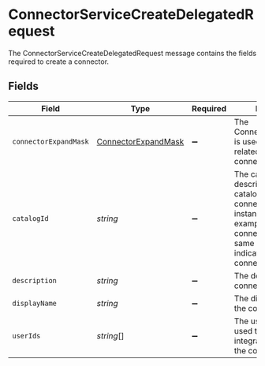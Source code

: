 # ConnectorServiceCreateDelegatedRequest

 The ConnectorServiceCreateDelegatedRequest message contains the fields required to create a connector.



## Fields

| Field                                                                                                                                                                              | Type                                                                                                                                                                               | Required                                                                                                                                                                           | Description                                                                                                                                                                        |
| ---------------------------------------------------------------------------------------------------------------------------------------------------------------------------------- | ---------------------------------------------------------------------------------------------------------------------------------------------------------------------------------- | ---------------------------------------------------------------------------------------------------------------------------------------------------------------------------------- | ---------------------------------------------------------------------------------------------------------------------------------------------------------------------------------- |
| `connectorExpandMask`                                                                                                                                                              | [ConnectorExpandMask](../../models/shared/connectorexpandmask.md)                                                                                                                  | :heavy_minus_sign:                                                                                                                                                                 |  The ConnectorExpandMask is used to expand related objects on a connector.<br/>                                                                                                    |
| `catalogId`                                                                                                                                                                        | *string*                                                                                                                                                                           | :heavy_minus_sign:                                                                                                                                                                 |  The catalogId describes which catalog entry this connector is an instance of. For example, every Okta connector will have the same catalogId indicating it is an Okta connector.<br/> |
| `description`                                                                                                                                                                      | *string*                                                                                                                                                                           | :heavy_minus_sign:                                                                                                                                                                 |  The description of the connector.<br/>                                                                                                                                            |
| `displayName`                                                                                                                                                                      | *string*                                                                                                                                                                           | :heavy_minus_sign:                                                                                                                                                                 |  The displayName of the connector.<br/>                                                                                                                                            |
| `userIds`                                                                                                                                                                          | *string*[]                                                                                                                                                                         | :heavy_minus_sign:                                                                                                                                                                 |  The userIds field is used to define the integration owners of the connector.<br/>                                                                                                 |